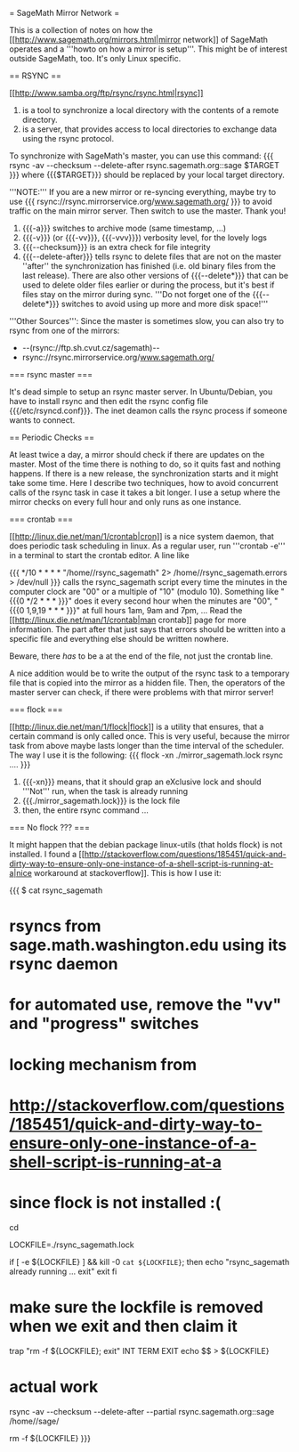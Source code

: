 = SageMath Mirror Network =

This is a collection of notes on how the [[http://www.sagemath.org/mirrors.html|mirror network]] of SageMath operates and a '''howto on how a mirror is setup'''. This might be of interest outside SageMath, too. It's only Linux specific.

== RSYNC ==

[[http://www.samba.org/ftp/rsync/rsync.html|rsync]]

 1. is a tool to synchronize a local directory with the contents of a remote directory.
 1. is a server, that provides access to local directories to exchange data using the rsync protocol.

To synchronize with SageMath's master, you can use this command:
{{{
rsync -av --checksum --delete-after rsync.sagemath.org::sage $TARGET
}}}
where {{{$TARGET}}} should be replaced by your local target directory.

'''NOTE:''' If you are a new mirror or re-syncing everything, maybe try to use
{{{
rsync://rsync.mirrorservice.org/www.sagemath.org/
}}}
to avoid traffic on the main mirror server. Then switch to use the master. Thank you!

 1. {{{-a}}} switches to archive mode (same timestamp, ...)
 1. {{{-v}}} (or {{{-vv}}}, {{{-vvv}}}) verbosity level, for the lovely logs
 1. {{{--checksum}}} is an extra check for file integrity
 1. {{{--delete-after}}} tells rsync to delete files that are not on the master ''after'' the synchronization has finished (i.e. old binary files from the last release). There are also other versions of {{{--delete*}}} that can be used to delete older files earlier or during the process, but it's best if files stay on the mirror during sync. '''Do not forget one of the {{{--delete*}}} switches to avoid using up more and more disk space!'''

'''Other Sources''': Since the master is sometimes slow, you can also try to rsync from one of the mirrors:
  * --(rsync://ftp.sh.cvut.cz/sagemath)--
  * rsync://rsync.mirrorservice.org/www.sagemath.org/

=== rsync master ===

It's dead simple to setup an rsync master server. In Ubuntu/Debian, you have to install rsync and then edit the rsync config file {{{/etc/rsyncd.conf}}}. The inet deamon calls the rsync process if someone wants to connect.

== Periodic Checks ==

At least twice a day, a mirror should check if there are updates on the master. Most of the time there is nothing to do, so it quits fast and nothing happens. If there is a new release, the synchronization starts and it might take some time. Here I describe two techniques, how to avoid concurrent calls of the rsync task in case it takes a bit longer. I use a setup where the mirror checks on every full hour and only runs as one instance.

=== crontab ===

[[http://linux.die.net/man/1/crontab|cron]] is a nice system daemon, that does periodic task scheduling in linux. As a regular user, run '''crontab -e''' in a terminal to start the crontab editor. A line like

{{{
*/10 * * * * "/home/<username>/rsync_sagemath" 2> /home/<username>/rsync_sagemath.errors > /dev/null
}}}
calls the rsync_sagemath script every time the minutes in the computer clock are "00" or a multiple of "10" (modulo 10). Something like "{{{0 */2 * * * }}}" does it every second hour when the minutes are "00", "{{{0 1,9,19 * * * }}}" at full hours 1am, 9am and 7pm, ... Read the [[http://linux.die.net/man/1/crontab|man crontab]] page for more information. The part after that just says that errors should be written into a specific file and everything else should be written nowhere.

Beware, there *has* to be a <newline> at the end of the file, not just the crontab line.

A nice addition would be to write the output of the rsync task to a temporary file that is copied into the mirror as a hidden file. Then, the operators of the master server can check, if there were problems with that mirror server!

=== flock ===

[[http://linux.die.net/man/1/flock|flock]] is a utility that ensures, that a certain command is only called once.
This is very useful, because the mirror task from above maybe lasts longer than the time interval of the scheduler.
The way I use it is the following:
{{{
flock -xn ./mirror_sagemath.lock rsync ....
}}}
 1. {{{-xn}}} means, that it should grap an eXclusive lock and should '''Not''' run, when the task is already running
 1. {{{./mirror_sagemath.lock}}} is the lock file
 1. then, the entire rsync command ...

=== No flock ??? ===

It might happen that the debian package linux-utils (that holds flock) is not installed. I found a [[http://stackoverflow.com/questions/185451/quick-and-dirty-way-to-ensure-only-one-instance-of-a-shell-script-is-running-at-a|nice workaround at stackoverflow]]. This is how I use it:

{{{
$ cat rsync_sagemath

# rsyncs from sage.math.washington.edu using its rsync daemon
# for automated use, remove the "vv" and "progress" switches

# locking mechanism from
# http://stackoverflow.com/questions/185451/quick-and-dirty-way-to-ensure-only-one-instance-of-a-shell-script-is-running-at-a
# since flock is not installed :(

cd

LOCKFILE=./rsync_sagemath.lock

if [ -e ${LOCKFILE} ] \&\& kill -0 `cat ${LOCKFILE}`; then
    echo "rsync_sagemath already running ... exit"
    exit
fi

# make sure the lockfile is removed when we exit and then claim it
trap "rm -f ${LOCKFILE}; exit" INT TERM EXIT
echo $$ > ${LOCKFILE}

# actual work
rsync -av --checksum --delete-after --partial rsync.sagemath.org::sage /home/<username>/sage/

rm -f ${LOCKFILE}
}}}
